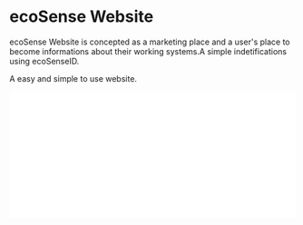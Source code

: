 
# ecoSense Website

ecoSense Website is concepted as a marketing place and a user's place to become informations about their working systems.A simple indetifications using ecoSenseID.

A easy and simple to use website.


![Logo](https://raw.githubusercontent.com/harli-lacej/ecoSense-Website/master/images/navigation-bar-logo.png)
